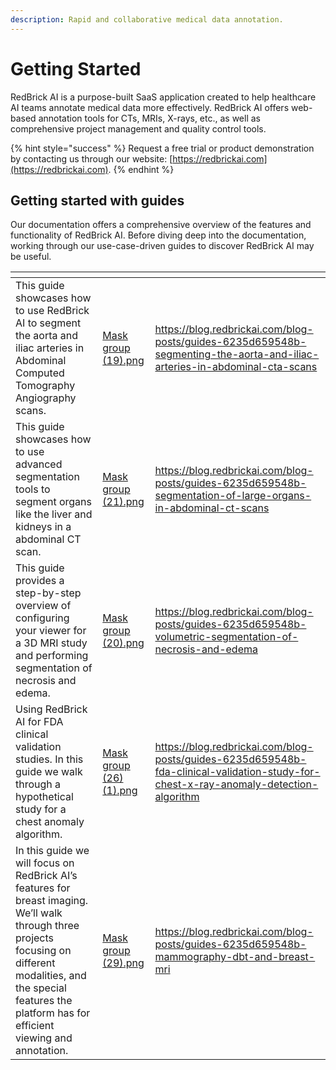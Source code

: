 ```yaml
---
description: Rapid and collaborative medical data annotation.
---
```


# Getting Started

RedBrick AI is a purpose-built SaaS application created to help healthcare AI teams annotate medical data more effectively. RedBrick AI offers web-based annotation tools for CTs, MRIs, X-rays, etc., as well as comprehensive project management and quality control tools.

{% hint style="success" %}
Request a free trial or product demonstration by contacting us through our website: [https://redbrickai.com](https://redbrickai.com).
{% endhint %}

## Getting started with guides

Our documentation offers a comprehensive overview of the features and functionality of RedBrick AI. Before diving deep into the documentation, working through our use-case-driven guides to discover RedBrick AI may be useful.

<table data-card-size="large" data-view="cards"><thead><tr><th></th><th data-hidden data-card-cover data-type="files"></th><th data-hidden data-card-target data-type="content-ref"></th></tr></thead><tbody><tr><td>This guide showcases how to use RedBrick AI to segment the aorta and iliac arteries in Abdominal Computed Tomography Angiography scans.</td><td><a href=".gitbook/assets/Mask group (19).png">Mask group (19).png</a></td><td><a href="https://blog.redbrickai.com/blog-posts/guides-6235d659548b-segmenting-the-aorta-and-iliac-arteries-in-abdominal-cta-scans">https://blog.redbrickai.com/blog-posts/guides-6235d659548b-segmenting-the-aorta-and-iliac-arteries-in-abdominal-cta-scans</a></td></tr><tr><td>This guide showcases how to use advanced segmentation tools to segment organs like the liver and kidneys in a abdominal CT scan.</td><td><a href=".gitbook/assets/Mask group (21).png">Mask group (21).png</a></td><td><a href="https://blog.redbrickai.com/blog-posts/guides-6235d659548b-segmentation-of-large-organs-in-abdominal-ct-scans">https://blog.redbrickai.com/blog-posts/guides-6235d659548b-segmentation-of-large-organs-in-abdominal-ct-scans</a></td></tr><tr><td>This guide provides a step-by-step overview of configuring your viewer for a 3D MRI study and performing segmentation of necrosis and edema.</td><td><a href=".gitbook/assets/Mask group (20).png">Mask group (20).png</a></td><td><a href="https://blog.redbrickai.com/blog-posts/guides-6235d659548b-volumetric-segmentation-of-necrosis-and-edema">https://blog.redbrickai.com/blog-posts/guides-6235d659548b-volumetric-segmentation-of-necrosis-and-edema</a></td></tr><tr><td>Using RedBrick AI for FDA clinical validation studies. In this guide we walk through a hypothetical study for a chest anomaly algorithm.</td><td><a href=".gitbook/assets/Mask group (26) (1).png">Mask group (26) (1).png</a></td><td><a href="https://blog.redbrickai.com/blog-posts/guides-6235d659548b-fda-clinical-validation-study-for-chest-x-ray-anomaly-detection-algorithm">https://blog.redbrickai.com/blog-posts/guides-6235d659548b-fda-clinical-validation-study-for-chest-x-ray-anomaly-detection-algorithm</a></td></tr><tr><td>In this guide we will focus on RedBrick AI’s features for breast imaging. We’ll walk through three projects focusing on different modalities, and the special features the platform has for efficient viewing and annotation.</td><td><a href=".gitbook/assets/Mask group (29).png">Mask group (29).png</a></td><td><a href="https://blog.redbrickai.com/blog-posts/guides-6235d659548b-mammography-dbt-and-breast-mri">https://blog.redbrickai.com/blog-posts/guides-6235d659548b-mammography-dbt-and-breast-mri</a></td></tr></tbody></table>
